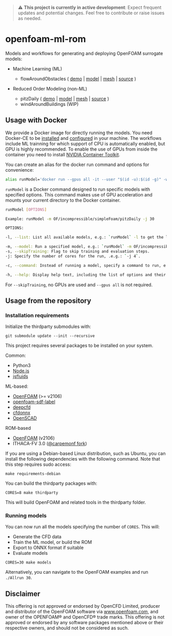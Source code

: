 > :warning: **This project is currently in active development**: Expect frequent updates and potential changes. Feel free to contribute or raise issues as needed.

# openfoam-ml-rom

Models and workflows for generating and deploying OpenFOAM surrogate models:

* Machine Learning (ML)
  - flowAroundObstacles ( [demo](https://simzero.github.io/openfoam-ml-rom/OF/incompressible/simpleFoam/flowAroundObstacles/view.html) | [model](https://simzero.github.io/pg/v0.2/onnx/flowAroundObstacles.onnx) | [mesh](https://simzero.github.io/pg/v0.2/onnx/flowAroundObstacles.vtu) | [source](https://github.com/simzero/openfoam-ml-rom/tree/main/OF/incompressible/simpleFoam/flowAroundObstacles) )

* Reduced Order Modeling (non-ML)
  - pitzDaily ( [demo](https://simzero.github.io/openfoam-ml-rom/OF/incompressible/simpleFoam/pitzDaily/view.html) | [model]() | [mesh]()  | [source](https://github.com/simzero/openfoam-ml-rom/tree/main/OF/incompressible/simpleFoam/pitzDaily) )
  - windAroundBuildings (WIP)

## Usage with Docker

We provide a Docker image for directly running the models. You need Docker-CE to be [installed](https://docs.docker.com/engine/install) and [configured](https://docs.docker.com/engine/install/linux-postinstall) in your machine. The workflows include ML trainning for which support of CPU is automatically enabled, but GPU is highly recommended. To enable the use of GPUs from inside the container you need to install [NVIDIA Container Toolkit](https://docs.nvidia.com/datacenter/cloud-native/container-toolkit/latest/install-guide.html).

You can create an alias for the docker run command and options for convenience:

```bash
alias runModel='docker run --gpus all -it --user "$(id -u):$(id -g)" -w /model -v ${PWD}:/model ghcr.io/simzero/openfoam-ml-rom:v0.2.0'
```

`runModel` is a Docker command designed to run specific models with specified options. This command makes use of GPU acceleration and mounts your current directory to the Docker container.

```bash
runModel [OPTIONS]

Example: runModel -m OF/incompressible/simpleFoam/pitzDaily -j 30

OPTIONS:

-l, --list: List all available models, e.g.: `runModel` -l to get the list of models.

-m, --model: Run a specified model, e.g.: `runModel` -m OF/incompressible/simpleFoam/flowAroundObstacles.
-s, --skipTraining: Flag to skip training and evaluation steps.
-j: Specify the number of cores for the run, .e.g.: `-j 4`.

-c, --command: Instead of running a model, specify a command to run, e.g.: `runModel -c blockMesh`.

-h, --help: Display help text, including the list of options and their descriptions.
```

For `--skipTraining`, no GPUs are used and `--gpus all` is not required.

## Usage from the repository

### Installation requirements

Initialize the thirdparty submodules with:

```
git submodule update --init --recursive
```

This project requires several packages to be installed on your system.

Common:
* Python3
* [Node.js](https://github.com/nodejs/node)
* [jsfluids](https://github.com/simzero/jsfluids)

ML-based:
* [OpenFOAM](https://develop.openfoam.com/Development/openfoam) (>= v2106)
* [openfoam-sdf-label](https://github.com/simzero/openfoam-sdf-label)
* [deepcfd](https://github.com//carpemonf/deepcfd)
* [cfdonnx](https://github.com/simzero/cfdonnx)
* [OpenSCAD](https://openscad.org/downloads.html)

ROM-based
* [OpenFOAM](https://develop.openfoam.com/Development/openfoam) (v2106)
* ITHACA-FV 3.0 ([@carpemonf fork](https://github.com/carpemonf/ITHACA-FV))


If you are using a Debian-based Linux distribution, such as Ubuntu, you can install the following dependencies with the following command. Note that this step requires sudo access:

```
make requirements-debian
```

You can build the thirdparty packages with:

```
CORES=8 make thirdparty
```

This will build OpenFOAM and related tools in the thirdparty folder.

### Running models

You can now run all the models specifying the number of `CORES`. This will:

- Generate the CFD data
- Train the ML model, or build the ROM
- Export to ONNX format if suitable
- Evaluate models

```
CORES=30 make models
```

Alternatively, you can navigate to the OpenFOAM examples and run `./Allrun 30`.

## Disclaimer

This offering is not approved or endorsed by OpenCFD Limited, producer and distributor of the OpenFOAM software via www.openfoam.com, and owner of the OPENFOAM® and OpenCFD® trade marks. This offering is not approved or endorsed by any software packages mentioned above or their respective owners, and should not be considered as such.
